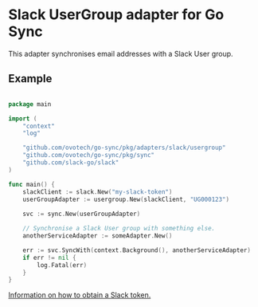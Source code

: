 # Slack UserGroup adapter for Go Sync
This adapter synchronises email addresses with a Slack User group.

## Example
```go

package main

import (
	"context"
	"log"

	"github.com/ovotech/go-sync/pkg/adapters/slack/usergroup"
	"github.com/ovotech/go-sync/pkg/sync"
	"github.com/slack-go/slack"
)

func main() {
	slackClient := slack.New("my-slack-token")
	userGroupAdapter := usergroup.New(slackClient, "UG000123")
	
	svc := sync.New(userGroupAdapter)

	// Synchronise a Slack User group with something else.
	anotherServiceAdapter := someAdapter.New()

	err := svc.SyncWith(context.Background(), anotherServiceAdapter)
	if err != nil {
		log.Fatal(err)
	}
}
```

[Information on how to obtain a Slack token.](../README.md#requirements)
